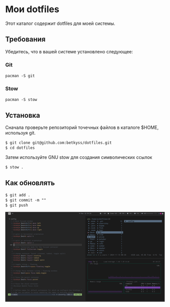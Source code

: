 # Мои dotfiles

Этот каталог содержит dotfiles для моей системы.

## Требования

Убедитесь, что в вашей системе установлено следующее:

### Git

```
pacman -S git
```

### Stow

```
pacman -S stow
```

## Установка 

Сначала проверьте репозиторий точечных файлов в каталоге $HOME, используя git.

```
$ git clone git@github.com:betkyss/dotfiles.git
$ cd dotfiles
```

Затем используйте GNU stow для создания символических ссылок

```
$ stow .
```

## Как обновлять
```
$ git add .
$ git commit -m ""
$ git push
```

![Превью](image.png)
